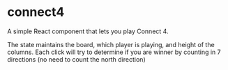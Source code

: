 # connect4
A simple React component that lets you play Connect 4.

The state maintains the board, which player is playing, and height of the columns. Each click will try to determine if you are winner by counting in 7 directions (no need to count the north direction)
